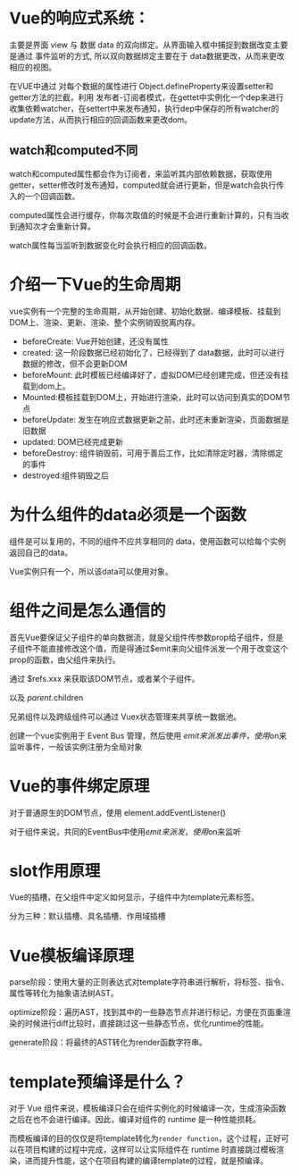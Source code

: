 # Vue的响应式系统：

主要是界面 view 与 数据 data 的双向绑定。从界面输入框中捕捉到数据改变主要是通过 事件监听的方式, 所以双向数据绑定主要在于 data数据更改，从而来更改相应的视图。

在VUE中通过 对每个数据的属性进行 Object.defineProperty来设置setter和getter方法的拦截，利用 发布者-订阅者模式，在gettet中实例化一个dep来进行收集依赖watcher，在settert中来发布通知，执行dep中保存的所有watcher的update方法，从而执行相应的回调函数来更改dom。



## watch和computed不同

watch和computed属性都会作为订阅者，来监听其内部依赖数据，获取使用getter，setter修改时发布通知，computed就会进行更新，但是watch会执行传入的一个回调函数。

computed属性会进行缓存，你每次取值的时候是不会进行重新计算的，只有当收到通知次才会重新计算。

watch属性每当监听到数据变化时会执行相应的回调函数。



# 介绍一下Vue的生命周期

vue实例有一个完整的生命周期，从开始创建、初始化数据、编译模板、挂载到DOM上、渲染、更新、渲染、整个实例销毁脱离内存。

- beforeCreate: Vue开始创建，还没有属性
- created: 这一阶段数据已经初始化了，已经得到了 data数据，此时可以进行数据的修改，但不会更新DOM
- beforeMount: 此时模板已经编译好了，虚拟DOM已经创建完成，但还没有挂载到dom上。
- Mounted:模板挂载到DOM上，开始进行渲染，此时可以访问到真实的DOM节点
- beforeUpdate: 发生在响应式数据更新之前，此时还未重新渲染，页面数据是旧数据
- updated: DOM已经完成更新
- beforeDestroy: 组件销毁前，可用于善后工作，比如清除定时器，清除绑定的事件
- destroyed:组件销毁之后



# 为什么组件的data必须是一个函数

组件是可以复用的，不同的组件不应共享相同的 data，使用函数可以给每个实例返回自己的data。

Vue实例只有一个，所以该data可以使用对象。



# 组件之间是怎么通信的

首先Vue要保证父子组件的单向数据流，就是父组件传参数prop给子组件，但是子组件不能直接修改这个值，而是得通过$emit来向父组件派发一个用于改变这个prop的函数，由父组件来执行。

通过 $refs.xxx 来获取该DOM节点，或者某个子组件。

以及 $parent.$children





兄弟组件以及跨级组件可以通过 Vuex状态管理来共享统一数据池。

创建一个vue实例用于 Event Bus 管理，然后使用 $emit来派发出事件，使用$on来监听事件，一般该实例注册为全局对象



# Vue的事件绑定原理

对于普通原生的DOM节点，使用 element.addEventListener()

对于组件来说，共同的EventBus中使用$emit来派发，使用$on来监听



# slot作用原理

Vue的插槽，在父组件中定义如何显示，子组件中为template元素标签。

分为三种：默认插槽、具名插槽、作用域插槽



# Vue模板编译原理

parse阶段：使用大量的正则表达式对template字符串进行解析，将标签、指令、属性等转化为抽象语法树AST。

optimize阶段：遍历AST，找到其中的一些静态节点并进行标记，方便在页面重渲染的时候进行diff比较时，直接跳过这一些静态节点，优化runtime的性能。

generate阶段：将最终的AST转化为render函数字符串。



# template预编译是什么？

对于 Vue 组件来说，模板编译只会在组件实例化的时候编译一次，生成渲染函数之后在也不会进行编译。因此，编译对组件的 runtime 是一种性能损耗。

而模板编译的目的仅仅是将template转化为`render function`，这个过程，正好可以在项目构建的过程中完成，这样可以让实际组件在 runtime 时直接跳过模板渲染，进而提升性能，这个在项目构建的编译template的过程，就是预编译。


